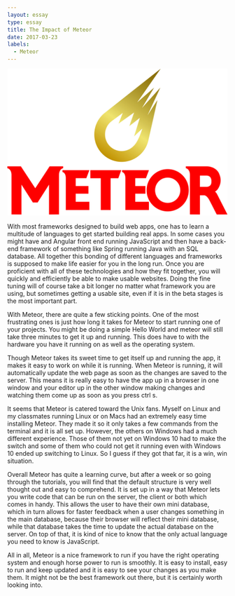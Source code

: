 ```yaml
---
layout: essay
type: essay
title: The Impact of Meteor
date: 2017-03-23
labels:
  - Meteor
---
```


  <img class="ui small left aligned image" src="../images/essayPics/meteor.jpeg">

With most frameworks designed to build web apps, one has to learn a multitude of languages to get started building real apps. In some cases you might have and Angular front end running JavaScript and then have a back-end framework of something like Spring running Java with an SQL database. All together this bonding of different languages and frameworks is supposed to make life easier for you in the long run. Once you are proficient with all of these technologies and how they fit together, you will quickly and efficiently be able to make usable websites. Doing the fine tuning will of course take a bit longer no matter what framework you are using, but sometimes getting a usable site, even if it is in the beta stages is the most important part.

With Meteor, there are quite a few sticking points. One of the most frustrating ones is just how long it takes for Meteor to start running one of your projects. You might be doing a simple Hello World and meteor will still take three minutes to get it up and running. This does have to with the hardware you have it running on as well as the operating system. 

Though Meteor takes its sweet time to get itself up and running the app, it makes it easy to work on while it is running. When Meteor is running, it will automatically update the web page as soon as the changes are saved to the server. This means it is really easy to have the app up in a browser in one window and your editor up in the other window making changes and watching them come up as soon as you press ctrl s. 

It seems that Meteor is catered toward the Unix fans. Myself on Linux and my classmates running Linux or on Macs had an extremely easy time installing Meteor. They made it so it only takes a few commands from the terminal and it is all set up. However, the others on Windows had a much different experience. Those of them not yet on Windows 10 had to make the switch and some of them who could not get it running even with Windows 10 ended up switching to Linux. So I guess if they got that far, it is a win, win situation.

Overall Meteor has quite a learning curve, but after a week or so going through the tutorials, you will find that the default structure is very well thought out and easy to comprehend. It is set up in a way that Meteor lets you write code that can be run on the server, the client or both which comes in handy. This allows the user to have their own mini database, which in turn allows for faster feedback when a user changes something in the main database, because their browser will reflect their mini database, while that database takes the time to update the actual database on the server. On top of that, it is kind of nice to know that the only actual language you need to know is JavaScript. 

All in all, Meteor is a nice framework to run if you have the right operating system and enough horse power to run is smoothly. It is easy to install, easy to run and keep updated and it is easy to see your changes as you make them. It might not be the best framework out there, but it is certainly worth looking into.
